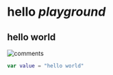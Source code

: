 # hello *playground*
## hello world

![comments](https://freepngimg.com/download/meme/97721-meme-frog-free-download-png-hq.png)

``` swift
var value = "hello world"
```
